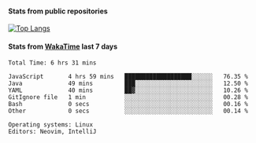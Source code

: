 #### Stats from public repositories

[![Top Langs](https://github-readme-stats.vercel.app/api/top-langs/?username=hyoghurt&layout=compact&exclude_repo=multiserver,docker_compose&langs_count=6)](https://github.com/anuraghazra/github-readme-stats)

#### Stats from [WakaTime](https://wakatime.com/@hyoghurt) last 7 days
<!--START_SECTION:waka-->

```text
Total Time: 6 hrs 31 mins

JavaScript       4 hrs 59 mins   ███████████████████░░░░░░   76.35 %
Java             49 mins         ███░░░░░░░░░░░░░░░░░░░░░░   12.50 %
YAML             40 mins         ██▓░░░░░░░░░░░░░░░░░░░░░░   10.26 %
GitIgnore file   1 min           ░░░░░░░░░░░░░░░░░░░░░░░░░   00.28 %
Bash             0 secs          ░░░░░░░░░░░░░░░░░░░░░░░░░   00.16 %
Other            0 secs          ░░░░░░░░░░░░░░░░░░░░░░░░░   00.14 %

Operating systems: Linux
Editors: Neovim, IntelliJ
```

<!--END_SECTION:waka-->
